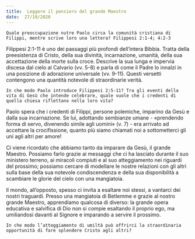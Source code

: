 ```yaml
---
title:  Leggere il pensiero del grande Maestro
date:  27/10/2020
---
```


`Quale preoccupazione nutre Paolo circa la comunità cristiana di Filippi, mentre scrive loro una lettera? Filippesi 2:1-4; 4:2-3`

Filippesi 2:1-11 è uno dei passaggi più profondi dell’intera Bibbia. Tratta della preesistenza di Cristo, della sua divinità, incarnazione, umanità, della sua accettazione della morte sulla croce. Descrive la sua lunga e impervia discesa dal cielo al Calvario (vv. 5-8) e parla di come il Padre lo innalzi in una posizione di adorazione universale (vv. 9-11). Questi versetti contengono una quantità notevole di straordinarie verità.

`In che modo Paolo introduce Filippesi 2:5-11? Tra gli eventi della vita di Gesù che intende celebrare, quale vuole che i credenti di quella chiesa riflettano nella loro vita?`

Paolo spera che i credenti di Filippi, persone polemiche, imparino da Gesù e dalla sua incarnazione. Se lui, adottando sembianze umane - «prendendo forma di servo, divenendo simile agli uomini» (v. 7) - era arrivato ad accettare la crocifissione, quanto più siamo chiamati noi a sottometterci gli uni agli altri per amore!

Ci viene ricordato che abbiamo tanto da imparare da Gesù, il grande Maestro. Possiamo farlo grazie ai messaggi che ci ha lasciato durante il suo ministero terreno, ai miracoli compiuti e al suo atteggiamento nei riguardi del prossimo; possiamo cercare di modellare le nostre relazioni con gli altri sulla base della sua notevole condiscendenza e della sua disponibilità a scambiare le glorie del cielo con una mangiatoia.

Il mondo, all’opposto, spesso ci invita a esaltare noi stessi, a vantarci dei nostri traguardi. Presso una mangiatoia di Betlemme e grazie al nostro grande Maestro, apprendiamo qualcosa di diverso: la grande opera educativa e salvifica di Dio non si compie esaltando il proprio ego, ma umiliandosi davanti al Signore e imparando a servire il prossimo.

`In che modo l’atteggiamento di umiltà può offrirci la straordinaria opportunità di fare splendere Cristo agli altri?`
